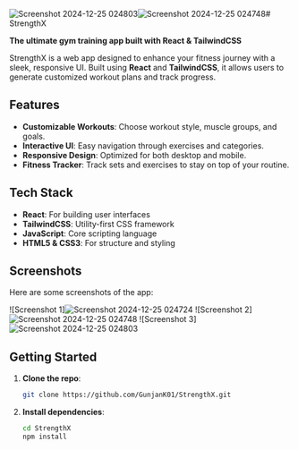 ![Screenshot 2024-12-25 024803](https://github.com/user-attachments/assets/6423b392-b10b-46a4-9fe7-fb52796b8a35)![Screenshot 2024-12-25 024748](https://github.com/user-attachments/assets/bcc0dd8b-1217-4c0a-bb8f-f558e76bf45f)# StrengthX

**The ultimate gym training app built with React & TailwindCSS**

StrengthX is a web app designed to enhance your fitness journey with a sleek, responsive UI. Built using **React** and **TailwindCSS**, it allows users to generate customized workout plans and track progress.

## Features

- **Customizable Workouts**: Choose workout style, muscle groups, and goals.
- **Interactive UI**: Easy navigation through exercises and categories.
- **Responsive Design**: Optimized for both desktop and mobile.
- **Fitness Tracker**: Track sets and exercises to stay on top of your routine.

## Tech Stack

- **React**: For building user interfaces
- **TailwindCSS**: Utility-first CSS framework
- **JavaScript**: Core scripting language
- **HTML5 & CSS3**: For structure and styling

## Screenshots

Here are some screenshots of the app:

![Screenshot 1]![Screenshot 2024-12-25 024724](https://github.com/user-attachments/assets/b0506491-9090-4ec4-9e04-b81d1f83df18) ![Screenshot 2]![Screenshot 2024-12-25 024748](https://github.com/user-attachments/assets/b9b934bf-9307-4389-a3bc-79e8f53a9e9b) ![Screenshot 3]![Screenshot 2024-12-25 024803](https://github.com/user-attachments/assets/f9a875a9-1731-46f9-a316-e283666cc857)

## Getting Started

1. **Clone the repo**:
   ```bash
   git clone https://github.com/GunjanK01/StrengthX.git

2. **Install dependencies**:
   ```bash
   cd StrengthX
   npm install

